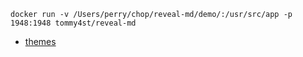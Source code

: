 `docker run -v /Users/perry/chop/reveal-md/demo/:/usr/src/app -p 1948:1948 tommy4st/reveal-md`

* [themes](https://github.com/hakimel/reveal.js/tree/master/css/theme)


